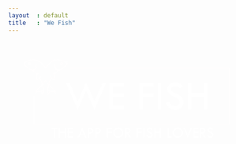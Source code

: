 ```yaml
---
layout  : default
title   : "We Fish"
---
```


<div class="container">
<?xml version="1.0" encoding="utf-8"?>
<!-- Generator: Adobe Illustrator 19.1.0, SVG Export Plug-In . SVG Version: 6.00 Build 0)  -->
<svg version="1.1" id="Laag_1" xmlns="http://www.w3.org/2000/svg" xmlns:xlink="http://www.w3.org/1999/xlink" x="0px" y="0px"
	 viewBox="0 0 595.3 841.9" style="enable-background:new 0 0 595.3 841.9;" xml:space="preserve">
<style type="text/css">
	.st0{fill:none;stroke:#FFFEFE;stroke-width:2;stroke-miterlimit:10;}
	.st1{fill:#FFFFFF;}
</style>
<g>
	<g>
		<path class="st0" d="M140.2,53.4c0.9-5.7-2.6-3-2.6-3C113.4,36.6,98.9,53,98.9,53c-4.6,3.9-7.6,8.1-9.6,12.2
			c-2-4.1-5.1-8.2-9.6-12.2c0,0-14.5-16.4-38.6-2.6c0,0-3.4-2.7-2.6,3c0,0-2.1,1,0.7,2.4c0,0-0.2,4.4,15.6,13.4
			c0,0,9.5,2.9,12.3-9.8c0,0,1.4,9.2-8.8,11.4c0,0,8.7,5.8,9.5,8.4l2.9-3c0,0-5.4,7.9-2.3,15.5l5.1-1.6l2.7-3.4l-1.2,3.5
			c0,0,13.3,11.1,0.2,20.5c-9.8,7-9.2,11.3-8.9,12.6c0.7-0.8,3.2-3.3,7.3-2c0,0,6.3-1.2,7-1.3c0,0-1.9,1.8,1.9,8.4c0,0,5.2-8,0-19.6
			c0,0-1.6-4,6.8-13.7c8.4,9.7,6.8,13.7,6.8,13.7c-5.2,11.6,0,19.6,0,19.6c3.7-6.6,1.9-8.4,1.9-8.4c0.7,0,7,1.3,7,1.3
			c4.1-1.2,6.6,1.2,7.3,2c0.3-1.3,0.9-5.6-8.9-12.6c-13.1-9.4,0.2-20.5,0.2-20.5l-1.2-3.5l2.7,3.4l5.1,1.6
			c3.1-7.7-2.3-15.5-2.3-15.5l2.9,3c0.8-2.6,9.5-8.4,9.5-8.4c-10.2-2.1-8.8-11.4-8.8-11.4c2.8,12.7,12.3,9.8,12.3,9.8
			c15.8-9,15.6-13.4,15.6-13.4C142.2,54.3,140.2,53.4,140.2,53.4z"/>
		<path class="st0" d="M112.5,123.4c0,0-0.1-0.1-0.2-0.3C112.2,123.6,112.1,123.7,112.5,123.4z"/>
		<path class="st0" d="M66.3,123.2c-0.1,0.2-0.2,0.3-0.2,0.3C66.5,123.7,66.4,123.6,66.3,123.2z"/>
	</g>
	<circle class="st0" cx="50.4" cy="53.7" r="2.1"/>
	<circle class="st0" cx="127.7" cy="53.7" r="2.1"/>
</g>
<polyline class="st0" points="147.4,64.9 528.9,64.9 528.9,199.6 60.9,199.6 60.9,132.2 "/>
<g>
	<path class="st1" d="M186.2,98.7l20,45.9l18.8-43.4h8.8l-27.6,64.1l-20-46l-20,46l-27.6-64.1h8.8l18.9,43.9L186.2,98.7z"/>
	<path class="st1" d="M242.1,101.1h34.5v8.5h-26.1v15.5h26.1v8.4h-26.1v21.4h26.1v8.4h-34.5V101.1z"/>
	<path class="st1" d="M313.5,101.1h34.5v8.5h-26.1v15.5h26.1v8.4h-26v29.8h-8.5V101.1z"/>
	<path class="st1" d="M357.8,101.1h8.4v62.2h-8.4V101.1z"/>
	<path class="st1" d="M417.9,108.1l-6.9,5.5c-1.8-1.9-3.5-3.3-4.9-4.2s-3.6-1.4-6.4-1.4c-3.1,0-5.5,0.7-7.4,2.1
		c-1.9,1.4-2.8,3.2-2.8,5.3c0,1.9,0.8,3.5,2.5,5s4.5,3,8.5,4.7s7.1,3.3,9.3,4.8c2.2,1.5,4.1,3.1,5.5,4.9c1.4,1.8,2.5,3.7,3.2,5.7
		c0.7,2,1,4.1,1,6.3c0,5.2-1.9,9.6-5.6,13.2c-3.8,3.6-8.3,5.5-13.6,5.5c-5.2,0-9.8-1.4-13.8-4.3c-4-2.8-7.1-7.1-9.2-12.8l8.5-2.4
		c3.1,7,7.8,10.5,14.2,10.5c3.1,0,5.7-0.9,7.7-2.8c2.1-1.8,3.1-4.2,3.1-7c0-1.7-0.5-3.4-1.6-5.1c-1.1-1.7-2.4-3.1-4-4.2
		c-1.6-1.1-4.1-2.4-7.6-3.8s-6.2-2.7-8-3.9c-1.9-1.2-3.5-2.6-4.9-4.2s-2.4-3.3-3-4.9s-1-3.4-1-5.2c0-4.5,1.8-8.3,5.4-11.4
		c3.6-3.1,7.9-4.7,13-4.7c3.4,0,6.8,0.7,10.3,2.2C412.7,102.8,415.6,105.1,417.9,108.1z"/>
	<path class="st1" d="M430.2,101.1h8.5v23.9h29.7v-23.9h8.4v62.2h-8.4v-29.9h-29.7v29.9h-8.5V101.1z"/>
</g>
<g>
	<path class="st1" d="M103.8,208.7h13.7v3.1h-5.3v19.3h-3v-19.3h-5.3V208.7z"/>
	<path class="st1" d="M121.1,208.7h3.1v8.6h10.7v-8.6h3v22.4h-3v-10.8h-10.7v10.8h-3.1V208.7z"/>
	<path class="st1" d="M142.5,208.7h12.4v3.1h-9.4v5.6h9.4v3h-9.4v7.7h9.4v3h-12.4V208.7z"/>
	<path class="st1" d="M176.8,207.9l10.6,23.3h-3.2l-2.6-5.7H172l-2.6,5.7h-3.2L176.8,207.9z M176.8,214.8l-3.6,8h7.2L176.8,214.8z"
		/>
	<path class="st1" d="M190.9,208.7h4.5c2.5,0,4.6,0.6,6.2,1.8s2.3,2.7,2.3,4.7c0,1.9-0.8,3.5-2.5,4.8s-4.1,1.9-7.5,1.9v9.2h-3V208.7
		z M193.9,211.4v7.8c2.3,0,4-0.3,5.1-1s1.7-1.6,1.7-3c0-1-0.4-1.9-1.3-2.7S196.7,211.4,193.9,211.4z"/>
	<path class="st1" d="M208.9,208.7h4.5c2.5,0,4.6,0.6,6.2,1.8s2.3,2.7,2.3,4.7c0,1.9-0.8,3.5-2.5,4.8s-4.1,1.9-7.5,1.9v9.2h-3V208.7
		z M211.9,211.4v7.8c2.3,0,4-0.3,5.1-1s1.7-1.6,1.7-3c0-1-0.4-1.9-1.3-2.7S214.7,211.4,211.9,211.4z"/>
	<path class="st1" d="M235.8,208.7h12.4v3.1h-9.4v5.6h9.4v3h-9.4v10.7h-3.1V208.7z"/>
	<path class="st1" d="M250.9,219.8c0-3.2,1.2-6,3.7-8.3c2.4-2.3,5.4-3.5,8.8-3.5c3.3,0,6.2,1.2,8.6,3.5c2.4,2.3,3.6,5.1,3.6,8.3
		c0,3.4-1.2,6.2-3.6,8.6c-2.4,2.3-5.3,3.5-8.8,3.5c-3.4,0-6.3-1.2-8.7-3.5C252.1,226,250.9,223.1,250.9,219.8z M272.4,219.9
		c0-2.5-0.9-4.6-2.7-6.2c-1.8-1.7-4-2.5-6.6-2.5c-2.5,0-4.6,0.9-6.4,2.6s-2.6,3.8-2.6,6.2c0,2.4,0.9,4.5,2.7,6.2
		c1.8,1.7,4,2.5,6.7,2.5c2.4,0,4.5-0.9,6.2-2.6C271.5,224.3,272.4,222.3,272.4,219.9z"/>
	<path class="st1" d="M280.1,208.7h4.9c2.4,0,4.4,0.6,5.9,1.8s2.3,2.7,2.3,4.6c0,1.5-0.5,2.8-1.5,4c-1,1.1-2.5,2-4.6,2.4l6.5,9.6
		H290l-6.2-9.2h-0.7v9.2h-3.1V208.7z M283.2,211.4v7.8c4.5,0.1,6.8-1.2,6.8-3.9c0-0.9-0.3-1.7-0.8-2.3s-1.2-1-2.1-1.2
		S284.9,211.4,283.2,211.4z"/>
	<path class="st1" d="M307.3,208.7h12.4v3.1h-9.4v5.6h9.4v3h-9.4v10.7h-3.1V208.7z"/>
	<path class="st1" d="M323.3,208.7h3v22.4h-3V208.7z"/>
	<path class="st1" d="M344.9,211.2l-2.5,2c-0.7-0.7-1.2-1.2-1.8-1.5s-1.3-0.5-2.3-0.5c-1.1,0-2,0.2-2.7,0.7c-0.7,0.5-1,1.1-1,1.9
		c0,0.7,0.3,1.3,0.9,1.8c0.6,0.5,1.6,1.1,3.1,1.7c1.4,0.6,2.6,1.2,3.4,1.7c0.8,0.5,1.5,1.1,2,1.8c0.5,0.6,0.9,1.3,1.1,2
		c0.3,0.7,0.4,1.5,0.4,2.3c0,1.9-0.7,3.4-2,4.8s-3,2-4.9,2c-1.9,0-3.5-0.5-5-1.5s-2.5-2.6-3.3-4.6l3.1-0.9c1.1,2.5,2.8,3.8,5.1,3.8
		c1.1,0,2-0.3,2.8-1c0.7-0.7,1.1-1.5,1.1-2.5c0-0.6-0.2-1.2-0.6-1.8c-0.4-0.6-0.9-1.1-1.4-1.5c-0.6-0.4-1.5-0.9-2.7-1.4
		s-2.2-1-2.9-1.4c-0.7-0.4-1.3-0.9-1.8-1.5s-0.9-1.2-1.1-1.8s-0.3-1.2-0.3-1.9c0-1.6,0.6-3,1.9-4.1s2.9-1.7,4.7-1.7
		c1.2,0,2.5,0.3,3.7,0.8S344.1,210.1,344.9,211.2z"/>
	<path class="st1" d="M349.3,208.7h3.1v8.6h10.7v-8.6h3v22.4h-3v-10.8h-10.7v10.8h-3.1V208.7z"/>
	<path class="st1" d="M381.3,208.7h3v19.4h7.3v3h-10.3V208.7z"/>
	<path class="st1" d="M393.5,219.8c0-3.2,1.2-6,3.7-8.3c2.4-2.3,5.4-3.5,8.8-3.5c3.3,0,6.2,1.2,8.6,3.5c2.4,2.3,3.6,5.1,3.6,8.3
		c0,3.4-1.2,6.2-3.6,8.6c-2.4,2.3-5.3,3.5-8.8,3.5c-3.4,0-6.3-1.2-8.7-3.5C394.7,226,393.5,223.1,393.5,219.8z M414.9,219.9
		c0-2.5-0.9-4.6-2.7-6.2c-1.8-1.7-4-2.5-6.6-2.5c-2.5,0-4.6,0.9-6.4,2.6s-2.6,3.8-2.6,6.2c0,2.4,0.9,4.5,2.7,6.2
		c1.8,1.7,4,2.5,6.7,2.5c2.4,0,4.5-0.9,6.2-2.6C414,224.3,414.9,222.3,414.9,219.9z"/>
	<path class="st1" d="M419.6,208.7h3.2l7,15.9l7.1-15.9h3.3l-10.4,23.1L419.6,208.7z"/>
	<path class="st1" d="M442.9,208.7h12.4v3.1h-9.4v5.6h9.4v3h-9.4v7.7h9.4v3h-12.4V208.7z"/>
	<path class="st1" d="M459.4,208.7h4.9c2.4,0,4.4,0.6,5.9,1.8s2.3,2.7,2.3,4.6c0,1.5-0.5,2.8-1.5,4c-1,1.1-2.5,2-4.6,2.4l6.5,9.6
		h-3.5l-6.2-9.2h-0.7v9.2h-3.1V208.7z M462.5,211.4v7.8c4.5,0.1,6.8-1.2,6.8-3.9c0-0.9-0.3-1.7-0.8-2.3s-1.2-1-2.1-1.2
		S464.2,211.4,462.5,211.4z"/>
	<path class="st1" d="M490.6,211.2l-2.5,2c-0.7-0.7-1.2-1.2-1.8-1.5s-1.3-0.5-2.3-0.5c-1.1,0-2,0.2-2.7,0.7c-0.7,0.5-1,1.1-1,1.9
		c0,0.7,0.3,1.3,0.9,1.8c0.6,0.5,1.6,1.1,3.1,1.7c1.4,0.6,2.6,1.2,3.4,1.7c0.8,0.5,1.5,1.1,2,1.8c0.5,0.6,0.9,1.3,1.1,2
		c0.3,0.7,0.4,1.5,0.4,2.3c0,1.9-0.7,3.4-2,4.8s-3,2-4.9,2c-1.9,0-3.5-0.5-5-1.5s-2.5-2.6-3.3-4.6l3.1-0.9c1.1,2.5,2.8,3.8,5.1,3.8
		c1.1,0,2-0.3,2.8-1c0.7-0.7,1.1-1.5,1.1-2.5c0-0.6-0.2-1.2-0.6-1.8c-0.4-0.6-0.9-1.1-1.4-1.5c-0.6-0.4-1.5-0.9-2.7-1.4
		s-2.2-1-2.9-1.4c-0.7-0.4-1.3-0.9-1.8-1.5s-0.9-1.2-1.1-1.8s-0.3-1.2-0.3-1.9c0-1.6,0.6-3,1.9-4.1s2.9-1.7,4.7-1.7
		c1.2,0,2.5,0.3,3.7,0.8S489.8,210.1,490.6,211.2z"/>
</g>
</svg>

</div>